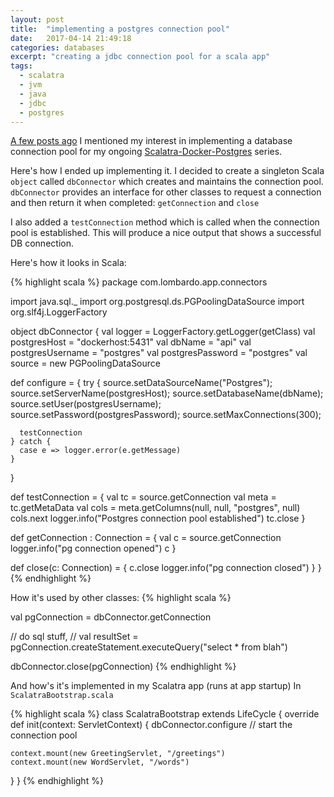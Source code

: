 ```yaml
---
layout: post
title:  "implementing a postgres connection pool"
date:   2017-04-14 21:49:18
categories: databases
excerpt: "creating a jdbc connection pool for a scala app"
tags:
  - scalatra
  - jvm
  - java
  - jdbc
  - postgres
---
```


[A few posts ago](/databases/2017/04/11/connection-pooling.html) I mentioned my interest in implementing a database connection pool for my ongoing [Scalatra-Docker-Postgres](/search?term=scalatra) series.  

Here's how I ended up implementing it.  I decided to create a singleton Scala `object` called `dbConnector` which creates and maintains the connection pool.  `dbConnector` provides an interface for other classes to request a connection and then return it when completed: `getConnection` and `close`

I also added a `testConnection` method which is called when the connection pool is established.  This will produce a nice output that shows a successful DB connection.

Here's how it looks in Scala:

{% highlight scala %}
package com.lombardo.app.connectors

import java.sql._
import org.postgresql.ds.PGPoolingDataSource
import org.slf4j.LoggerFactory

object dbConnector {
  val logger =  LoggerFactory.getLogger(getClass)
  val postgresHost = "dockerhost:5431"
  val dbName = "api"
  val postgresUsername = "postgres"
  val postgresPassword = "postgres"
  val source = new PGPoolingDataSource

  def configure = {
    try {
      source.setDataSourceName("Postgres");
      source.setServerName(postgresHost);
      source.setDatabaseName(dbName);
      source.setUser(postgresUsername);
      source.setPassword(postgresPassword);
      source.setMaxConnections(300);

      testConnection
    } catch {
      case e => logger.error(e.getMessage)
    }
  }

  def testConnection = {
      val tc = source.getConnection
      val meta = tc.getMetaData
      val cols = meta.getColumns(null, null, "postgres", null)
      cols.next
      logger.info("Postgres connection pool established")
      tc.close
  }

  def getConnection : Connection = {
    val c = source.getConnection
    logger.info("pg connection opened")
    c
  }

  def close(c: Connection) = {
    c.close
    logger.info("pg connection closed")
  }
}
{% endhighlight %}

How it's used by other classes:
{% highlight scala %}

val pgConnection = dbConnector.getConnection

// do sql stuff,
// val resultSet = pgConnection.createStatement.executeQuery("select * from blah")

dbConnector.close(pgConnection)
{% endhighlight %}

And how's it's implemented in my Scalatra app (runs at app startup)
In `ScalatraBootstrap.scala`

{% highlight scala %}
class ScalatraBootstrap extends LifeCycle {
  override def init(context: ServletContext) {
    dbConnector.configure //  start the connection pool

    context.mount(new GreetingServlet, "/greetings")
    context.mount(new WordServlet, "/words")
  }
}
{% endhighlight %}
